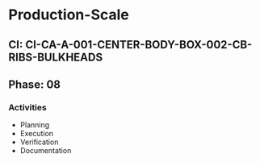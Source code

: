 # Production-Scale

## CI: CI-CA-A-001-CENTER-BODY-BOX-002-CB-RIBS-BULKHEADS
## Phase: 08

### Activities
- Planning
- Execution
- Verification
- Documentation
